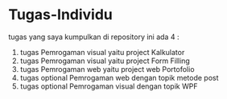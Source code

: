# Tugas-Individu
tugas yang saya kumpulkan di repository ini ada 4 :
 1. tugas Pemrogaman visual yaitu project Kalkulator
 2. tugas Pemrogaman visual yaitu project Form Filling
 3. tugas Pemrogaman web yaitu project web Portofolio
 4. tugas optional Pemrogaman web dengan topik metode post 
 5. tugas optional Pemrogaman visual dengan topik WPF

